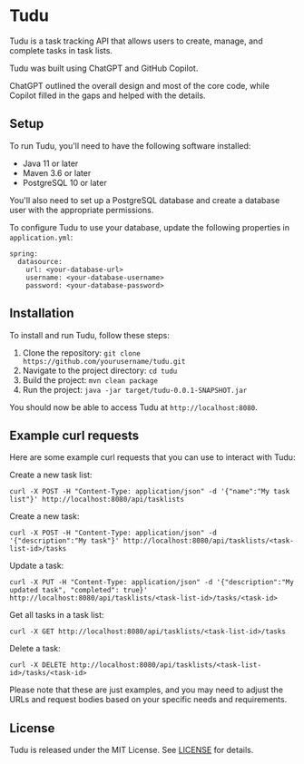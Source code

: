 # Tudu

Tudu is a task tracking API that allows users to create, manage, and complete tasks in task lists.

Tudu was built using ChatGPT and GitHub Copilot.

ChatGPT outlined the overall design and most of the core code, while Copilot filled in the gaps and helped with the details.

## Setup

To run Tudu, you'll need to have the following software installed:

- Java 11 or later
- Maven 3.6 or later
- PostgreSQL 10 or later

You'll also need to set up a PostgreSQL database and create a database user with the appropriate permissions.

To configure Tudu to use your database, update the following properties in `application.yml`:

```
spring:
  datasource:
    url: <your-database-url>
    username: <your-database-username>
    password: <your-database-password>
```

## Installation

To install and run Tudu, follow these steps:

1. Clone the repository: `git clone https://github.com/yourusername/tudu.git`
2. Navigate to the project directory: `cd tudu`
3. Build the project: `mvn clean package`
4. Run the project: `java -jar target/tudu-0.0.1-SNAPSHOT.jar`

You should now be able to access Tudu at `http://localhost:8080`.

## Example curl requests

Here are some example curl requests that you can use to interact with Tudu:

Create a new task list:

```
curl -X POST -H "Content-Type: application/json" -d '{"name":"My task list"}' http://localhost:8080/api/tasklists
```

Create a new task:

```
curl -X POST -H "Content-Type: application/json" -d '{"description":"My task"}' http://localhost:8080/api/tasklists/<task-list-id>/tasks
```

Update a task:

```
curl -X PUT -H "Content-Type: application/json" -d '{"description":"My updated task", "completed": true}' http://localhost:8080/api/tasklists/<task-list-id>/tasks/<task-id>
```

Get all tasks in a task list:

```
curl -X GET http://localhost:8080/api/tasklists/<task-list-id>/tasks
```

Delete a task:

```
curl -X DELETE http://localhost:8080/api/tasklists/<task-list-id>/tasks/<task-id>
```

Please note that these are just examples, and you may need to adjust the URLs and request bodies based on your specific needs and requirements.

## License

Tudu is released under the MIT License. See [LICENSE](LICENSE) for details.
